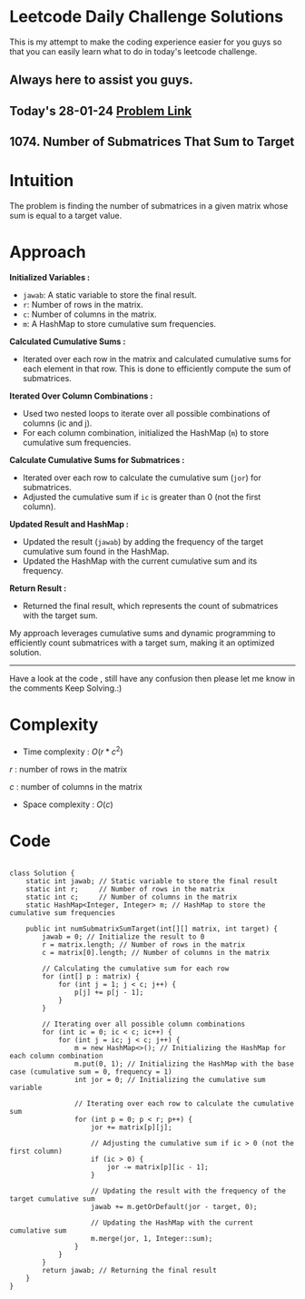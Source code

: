 # Leetcode Daily Challenge Solutions

This is my attempt to make the coding experience easier for you guys so that you can easily learn what to do in today's leetcode challenge.


## Always here to assist you guys.

## Today's 28-01-24 [Problem Link](https://leetcode.com/problems/number-of-submatrices-that-sum-to-target/description/?envType=daily-question&envId=2024-01-28)
## 1074. Number of Submatrices That Sum to Target


# Intuition
<!-- Describe your first thoughts on how to solve this problem. -->
The problem is finding the number of submatrices in a given matrix whose sum is equal to a target value. 

# Approach
<!-- Describe your approach to solving the problem. -->
**Initialized Variables :**
   - `jawab`: A static variable to store the final result.
   - `r`: Number of rows in the matrix.
   - `c`: Number of columns in the matrix.
   - `m`: A HashMap to store cumulative sum frequencies.

**Calculated Cumulative Sums :**
   - Iterated over each row in the matrix and calculated cumulative sums for each element in that row. This is done to efficiently compute the sum of submatrices.

**Iterated Over Column Combinations :**
   - Used two nested loops to iterate over all possible combinations of columns (ic and j).
   - For each column combination, initialized the HashMap (`m`) to store cumulative sum frequencies.

**Calculate Cumulative Sums for Submatrices :**
   - Iterated over each row to calculate the cumulative sum (`jor`) for submatrices.
   - Adjusted the cumulative sum if `ic` is greater than 0 (not the first column).

**Updated Result and HashMap :**
   - Updated the result (`jawab`) by adding the frequency of the target cumulative sum found in the HashMap.
   - Updated the HashMap with the current cumulative sum and its frequency.

**Return Result :**
   - Returned the final result, which represents the count of submatrices with the target sum.

My approach leverages cumulative sums and dynamic programming to efficiently count submatrices with a target sum, making it an optimized solution.

---
Have a look at the code , still have any confusion then please let me know in the comments
Keep Solving.:)
# Complexity
- Time complexity : $O(r * c^2)$
<!-- Add your time complexity here, e.g. $$O(n)$$ -->
$r$ : number of rows in the matrix

$c$ : number of columns in the matrix
- Space complexity : $O(c)$
<!-- Add your space complexity here, e.g. $$O(n)$$ -->

# Code
```

class Solution {
    static int jawab; // Static variable to store the final result
    static int r;     // Number of rows in the matrix
    static int c;     // Number of columns in the matrix
    static HashMap<Integer, Integer> m; // HashMap to store the cumulative sum frequencies

    public int numSubmatrixSumTarget(int[][] matrix, int target) {
        jawab = 0; // Initialize the result to 0
        r = matrix.length; // Number of rows in the matrix
        c = matrix[0].length; // Number of columns in the matrix
        
        // Calculating the cumulative sum for each row
        for (int[] p : matrix) {
            for (int j = 1; j < c; j++) {
                p[j] += p[j - 1];
            }
        }

        // Iterating over all possible column combinations
        for (int ic = 0; ic < c; ic++) {
            for (int j = ic; j < c; j++) {
                m = new HashMap<>(); // Initializing the HashMap for each column combination
                m.put(0, 1); // Initializing the HashMap with the base case (cumulative sum = 0, frequency = 1)
                int jor = 0; // Initializing the cumulative sum variable

                // Iterating over each row to calculate the cumulative sum
                for (int p = 0; p < r; p++) {
                    jor += matrix[p][j];
                    
                    // Adjusting the cumulative sum if ic > 0 (not the first column)
                    if (ic > 0) {
                        jor -= matrix[p][ic - 1];
                    }

                    // Updating the result with the frequency of the target cumulative sum
                    jawab += m.getOrDefault(jor - target, 0);
                    
                    // Updating the HashMap with the current cumulative sum
                    m.merge(jor, 1, Integer::sum);
                }
            }
        }
        return jawab; // Returning the final result
    }
}

```